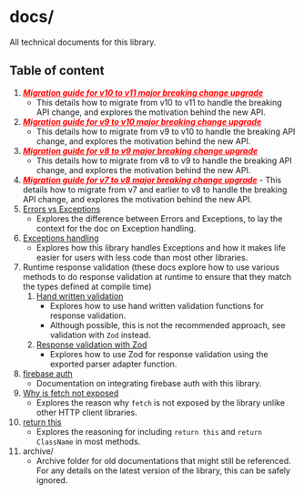# docs/
All technical documents for this library.


## Table of content
1.  **_<a href="./migration-guides/v10%20to%20v11.md" target="_blank" style="color: red">Migration guide for v10 to v11 major breaking change upgrade</a>_**
    - This details how to migrate from v10 to v11 to handle the breaking API change, and explores the motivation behind the new API.
1.  **_<a href="./migration-guides/v9%20to%20v10.md" target="_blank" style="color: red">Migration guide for v9 to v10 major breaking change upgrade</a>_**
    - This details how to migrate from v9 to v10 to handle the breaking API change, and explores the motivation behind the new API.
1.  **_<a href="./migration-guides/v8%20to%20v9.md" target="_blank" style="color: red">Migration guide for v8 to v9 major breaking change upgrade</a>_**
    - This details how to migrate from v8 to v9 to handle the breaking API change, and explores the motivation behind the new API.
1.  **_<a href="./migration-guides/v7%20to%20v8.md" target="_blank" style="color: red">Migration guide for v7 to v8 major breaking change upgrade</a>_** - This details how to migrate from v7 and earlier to v8 to handle the breaking API change, and explores the motivation behind the new API.
1.  [Errors vs Exceptions](./Errors%20vs%20Exceptions.md)
    - Explores the difference between Errors and Exceptions, to lay the context for the doc on Exception handling.
1.  [Exceptions handling](./Exceptions%20handling.md)
    - Explores how this library handles Exceptions and how it makes life easier for users with less code than most other libraries.
1.  Runtime response validation (these docs explore how to use various methods to do response validation at runtime to ensure that they match the types defined at compile time)
    1. [Hand written validation](./validation.md)
       - Explores how to use hand written validation functions for response validation.
       - Although possible, this is not the recommended approach, see validation with `Zod` instead.
    1. [Response validation with Zod](./validation-zod.md)
       - Explores how to use Zod for response validation using the exported parser adapter function.
1.  [firebase auth](./firebase-auth.md)
    - Documentation on integrating firebase auth with this library.
1.  [Why is fetch not exposed](./why%20is%20fetch%20not%20exposed.md)
    - Explores the reason why `fetch` is not exposed by the library unlike other HTTP client libraries.
1.  [return this](./return%20this.md)
    - Explores the reasoning for including `return this` and `return ClassName` in most methods.
1. archive/
    - Archive folder for old documentations that might still be referenced. For any details on the latest version of the library, this can be safely ignored.